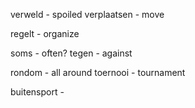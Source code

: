 verweld - spoiled 
verplaatsen - move


regelt - organize

soms - often?
tegen - against

rondom - all around
toernooi - tournament

buitensport - 
